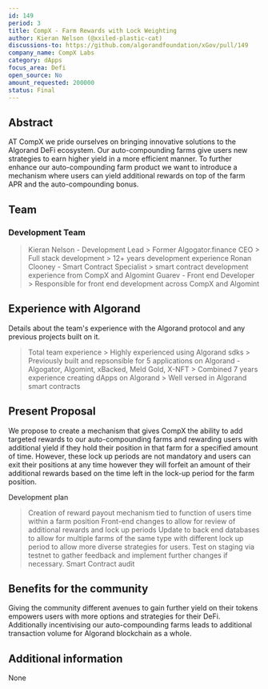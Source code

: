 ```yaml
---
id: 149
period: 3
title: CompX - Farm Rewards with Lock Weighting
author: Kieran Nelson (@xxiled-plastic-cat)
discussions-to: https://github.com/algorandfoundation/xGov/pull/149
company_name: CompX Labs
category: dApps
focus_area: Defi
open_source: No
amount_requested: 200000
status: Final
---
```


## Abstract

AT CompX we pride ourselves on bringing innovative solutions to the Algorand DeFi ecosystem. Our auto-compounding farms give users new strategies to earn higher yield in a more efficient manner. To further enhance our auto-compounding farm product we want to introduce a mechanism where users can yield additional rewards on top of the farm APR and the auto-compounding bonus.

## Team

### Development Team

> Kieran Nelson - Development Lead
    > Former Algogator.finance CEO
    > Full stack development
    > 12+ years development experience
> Ronan Clooney - Smart Contract Specialist
    > smart contract development experience from CompX and Algomint
> Guarev - Front end Developer
    > Responsible for front end development across CompX and Algomint

## Experience with Algorand

Details about the team's experience with the Algorand protocol and any previous projects built on it.
> Total team experience
    > Highly experienced using Algorand sdks
    > Previously built and repsonsible for 5 applications on Algorand - Algogator, Algomint, xBacked, Meld Gold, X-NFT
    > Combined 7 years experience creating dApps on Algorand
    > Well versed in Algorand smart contracts

## Present Proposal

We propose to create a mechanism that gives CompX the ability to add targeted rewards to our auto-compounding farms and rewarding users with additional yield if they hold their position in that farm for a specified amount of time. However, these lock up periods are not mandatory and users can exit their positions at any time however they will forfeit an amount of their additional rewards based on the time left in the lock-up period for the farm position.

Development plan
> Creation of reward payout mechanism tied to function of users time within a farm position
> Front-end changes to allow for review of additional rewards and lock up periods
> Update to back end databases to allow for multiple farms of the same type with different lock up period to allow more diverse strategies for users.
> Test on staging via testnet to gather feedback and implement further changes if necessary.
> Smart Contract audit


## Benefits for the community

Giving the community different avenues to gain further yield on their tokens empowers users with more options and strategies for their DeFi. Additionally incentivising our auto-compounding farms leads to additional transaction volume for Algorand blockchain as a whole.

## Additional information

None
